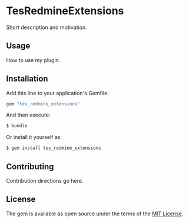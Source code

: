 # TesRedmineExtensions
Short description and motivation.

## Usage
How to use my plugin.

## Installation
Add this line to your application's Gemfile:

```ruby
gem "tes_redmine_extensions"
```

And then execute:
```bash
$ bundle
```

Or install it yourself as:
```bash
$ gem install tes_redmine_extensions
```

## Contributing
Contribution directions go here.

## License
The gem is available as open source under the terms of the [MIT License](https://opensource.org/licenses/MIT).
